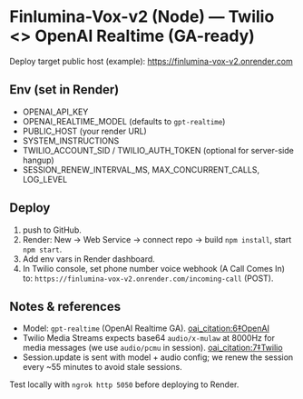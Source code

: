 # Finlumina-Vox-v2 (Node) — Twilio <> OpenAI Realtime (GA-ready)

Deploy target public host (example): https://finlumina-vox-v2.onrender.com

## Env (set in Render)
- OPENAI_API_KEY
- OPENAI_REALTIME_MODEL (defaults to `gpt-realtime`)
- PUBLIC_HOST (your render URL)
- SYSTEM_INSTRUCTIONS
- TWILIO_ACCOUNT_SID / TWILIO_AUTH_TOKEN (optional for server-side hangup)
- SESSION_RENEW_INTERVAL_MS, MAX_CONCURRENT_CALLS, LOG_LEVEL

## Deploy
1. push to GitHub.
2. Render: New → Web Service → connect repo → build `npm install`, start `npm start`.
3. Add env vars in Render dashboard.
4. In Twilio console, set phone number voice webhook (A Call Comes In) to:
   `https://finlumina-vox-v2.onrender.com/incoming-call` (POST).

## Notes & references
- Model: `gpt-realtime` (OpenAI Realtime GA).  [oai_citation:6‡OpenAI](https://openai.com/index/introducing-gpt-realtime/?utm_source=chatgpt.com)
- Twilio Media Streams expects base64 `audio/x-mulaw` at 8000Hz for media messages (we use `audio/pcmu` in session).  [oai_citation:7‡Twilio](https://www.twilio.com/docs/voice/media-streams/websocket-messages?utm_source=chatgpt.com)
- Session.update is sent with model + audio config; we renew the session every ~55 minutes to avoid stale sessions.

Test locally with `ngrok http 5050` before deploying to Render.